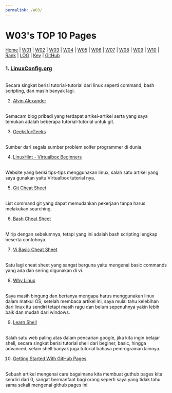 ```yaml
---
permalink: /W03/
---
```


# W03's TOP 10 Pages

[Home](https://ikhsanpambayun.github.io/os211/) |
[W01](/os211/W01/) |
[W02](/os211/W02/) |
[W03](/os211/W03/) |
[W04]() |
[W05]() |
[W06]() |
[W07]() |
[W08]() |
[W09]() |
[W10]() |
[Rank](TXT/myrank.txt) |
[LOG](TXT/mylog.txt) | 
[Key](TXT/mypubkey.txt) |
[GitHub](https://github.com/ikhsanpambayun/os211)

### 1. [LinuxConfig.org](https://linuxconfig.org/)
<br>
Secara singkat berisi tutorial-tutorial dari linux seperti command, bash scripting, dan masih banyak lagi.

2. [Alvin Alexander](https://alvinalexander.com/)
<br>
Semacam blog pribadi yang terdapat artikel-artikel serta yang saya temukan adalah beberapa tutorial-tutorial untuk git.

3. [GeeksforGeeks](https://www.geeksforgeeks.org/)
<br>
Sumber dari segala sumber problem solfer programmer di dunia.

4. [LinuxHint - Virtualbox Beginners](https://linuxhint.com/virtualbox_beginners/)
<br>
Website yang berisi tips-tips menggunakan linux, salah satu artikel yang saya gunakan yaitu Virtualbox tutorial nya.

5. [Git Cheat Sheet](https://education.github.com/git-cheat-sheet-education.pdf)
<br>
List command git yang dapat memudahkan pekerjaan tanpa harus melakukan searching. 

6. [Bash Cheat Sheet](https://devhints.io/bash)
<br>
Mirip dengan sebelumnya, tetapi yang ini adalah bash scripting lengkap beserta contohnya.

7. [Vi Basic Cheat Sheet](https://www.thegeekdiary.com/basic-vi-commands-cheat-sheet/)
<br>
Satu lagi cheat sheet yang sangat berguna yaitu mengenai basic commands yang ada dan sering digunakan di vi.

8. [Why Linux](http://www.linuxandubuntu.com/home/10-reasons-why-linux-is-better-than-windows#:~:text=Linux%20allows%20a%20user%20to,nothing%20else%20(no%20bloatware).)
<br>
Saya masih bingung dan bertanya mengapa harus menggunakan linux dalam matkul OS, setelah membaca artikel ini, saya mulai tahu
kelebihan dari linux itu sendiri tetapi masih ragu dan belum sepenuhnya yakin lebih baik dan mudah dari windows.

9. [Learn Shell](https://www.learnshell.org/)
<br>
Salah satu web paling atas dalam pencarian google, jika kita ingin belajar shell, secara singkat berisi tutorial shell dari beginer,
basic, hingga advanced, selain shell banyak juga tutorial bahasa pemrograman lainnya.

10. [Getting Started With GitHub Pages](https://guides.github.com/features/pages/)
<br>
Sebuah artikel mengenai cara bagaimana kita membuat guthub pages kita sendiri dari 0, sangat bermanfaat bagi orang seperti
saya yang tidak tahu sama sekali mengenai github pages ini.
